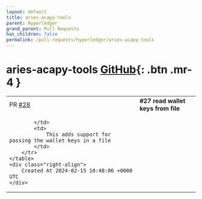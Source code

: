 ```yaml
---
layout: default
title: aries-acapy-tools
parent: Hyperledger
grand_parent: Pull Requests
has_children: false
permalink: /pull-requests/hyperledger/aries-acapy-tools
---
```


# aries-acapy-tools <span class="fs-3 right-align">[GitHub](https://github.com/hyperledger/aries-acapy-tools){: .btn .mr-4 }</span>


<div>
    <table>
        <tr>
            <td>
                PR <a href="https://github.com/hyperledger/aries-acapy-tools/pull/28" class=".btn">#28</a>
            </td>
            <td>
                <b>
                    #27 read wallet keys from file
                </b>
            </td>
        </tr>
        <tr>
            <td>
                
            </td>
            <td>
                This adds support for passing the wallet keys in a file
            </td>
        </tr>
    </table>
    <div class="right-align">
        Created At 2024-02-15 10:48:06 +0000 UTC
    </div>
</div>

